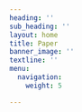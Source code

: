 ```yaml
---
heading: ''
sub_heading: ''
layout: home
title: Paper
banner_image: ''
textline: ''
menu:
  navigation:
    weight: 5

---
```


